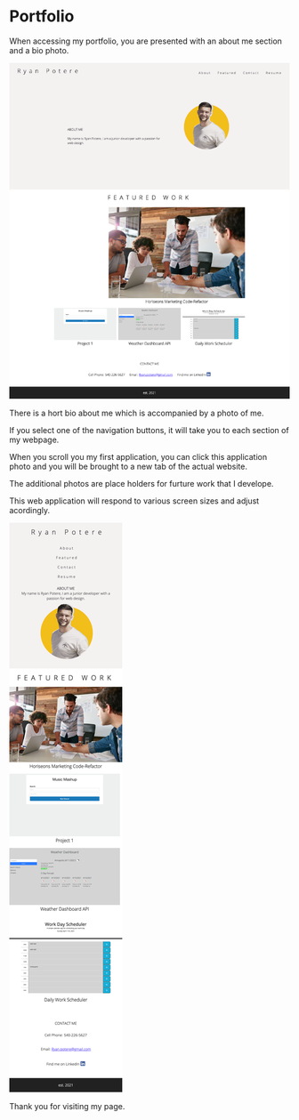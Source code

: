 # Portfolio

When accessing my portfolio, you are presented with an about me section and a bio photo.

![photo](assets/images/portfolio-update.png)

There is a hort bio about me which is accompanied by a photo of me.

If you select one of the navigation buttons, it will take you to each section of my webpage.

When you scroll you my first application, you can click this application photo and you will be brought to a new tab of the actual website.

The additional photos are place holders for furture work that I develope.

This web application will respond to various screen sizes and adjust acordingly.

![photo](assets/images/portfolio-updated-mobile.png)

Thank you for visiting my page. 

